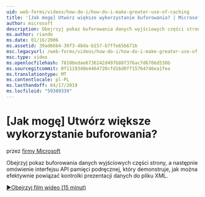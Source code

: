 ```yaml
---
uid: web-forms/videos/how-do-i/how-do-i-make-greater-use-of-caching
title: '[Jak mogę] Utwórz większe wykorzystanie buforowania? | Microsoft Docs'
author: microsoft
description: Obejrzyj pokaz buforowania danych wyjściowych części strony, a następnie omówienie interfejsu API pamięci podręcznej, który demonstruje, jak można efektywnie powiązać prezentacji danych...
ms.author: riande
ms.date: 01/16/2006
ms.assetid: 39ad66b4-30f3-48da-b157-b7ffe65b671b
msc.legacyurl: /web-forms/videos/how-do-i/how-do-i-make-greater-use-of-caching
msc.type: video
ms.openlocfilehash: 78108edae6736242d497b88f376ac7d6766d530b
ms.sourcegitcommit: 0f1119340e4464720cfd16d0ff15764746ea1fea
ms.translationtype: MT
ms.contentlocale: pl-PL
ms.lasthandoff: 04/17/2019
ms.locfileid: "59389339"
---
```

# <a name="how-do-i-make-greater-use-of-caching"></a>[Jak mogę] Utwórz większe wykorzystanie buforowania?

przez [firmy Microsoft](https://github.com/microsoft)

Obejrzyj pokaz buforowania danych wyjściowych części strony, a następnie omówienie interfejsu API pamięci podręcznej, który demonstruje, jak można efektywnie powiązać kontrolki prezentacji danych do pliku XML.

[&#9654;Obejrzyj film wideo (15 minut)](https://channel9.msdn.com/Blogs/ASP-NET-Site-Videos/how-do-i-make-greater-use-of-caching)
